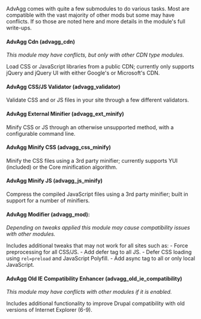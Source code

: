 AdvAgg comes with quite a few submodules to do various tasks. Most are compatible with the vast majority of other mods but some may have conflicts. If so those are noted here and more details in the module's full write-ups.

#### AdvAgg Cdn (advagg\_cdn)

_This module may have conflicts, but only with other CDN type modules._

Load CSS or JavaScript libraries from a public CDN; currently only supports jQuery and jQuery UI with either Google's or Microsoft's CDN.

#### AdvAgg CSS/JS Validator (advagg\_validator)

Validate CSS and or JS files in your site through a few different validators.

#### AdvAgg External Minifier (advagg\_ext\_minify)

Minify CSS or JS through an otherwise unsupported method, with a configurable command line.

#### AdvAgg Minify CSS (advagg\_css\_minify)

Minify the CSS files using a 3rd party minifier; currently supports YUI (included) or the Core minification algorithm.

#### AdvAgg Minify JS (advagg\_js\_minify)

Compress the compiled JavaScript files using a 3rd party minifier; built in support for a number of minifiers.

#### AdvAgg Modifier (advagg\_mod):

_Depending on tweaks applied this module may cause compatibility issues with other modules._

Includes additional tweaks that may not work for all sites such as: - Force preprocessing for all CSS/JS. - Add defer tag to all JS. - Defer CSS loading using `rel=preload` and JavaScript Polyfill. - Add async tag to all or only local JavaScript.

#### AdvAgg Old IE Compatibility Enhancer (advagg\_old\_ie\_compatibility)

_This module may have conflicts with other modules if it is enabled._

Includes additional functionality to improve Drupal compatibility with old versions of Internet Explorer (6-9).